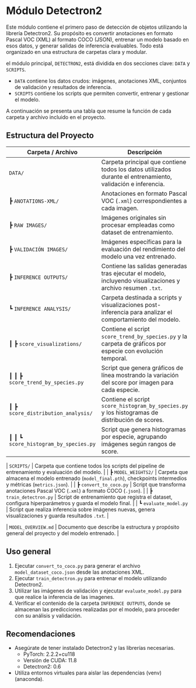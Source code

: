 # Módulo Detectron2

Este módulo contiene el primero paso  de detección de objetos utilizando la librería Detectron2. Su propósito es convertir anotaciones en formato Pascal VOC (XML) al formato COCO (JSON), entrenar un modelo basado en esos datos, y generar salidas de inferencia evaluables. Todo está organizado en una estructura de carpetas clara y modular.

el módulo principal, `DETECTRON2`, está dividida en dos secciones clave: `DATA` y `SCRIPTS`.  
- `DATA` contiene los datos crudos: imágenes, anotaciones XML, conjuntos de validación y resultados de inferencia.  
- `SCRIPTS` contiene los scripts que permiten convertir, entrenar y gestionar el modelo.

A continuación se presenta una tabla que resume la función de cada carpeta y archivo incluido en el proyecto.

## Estructura del Proyecto

| Carpeta / Archivo                      | Descripción                                                                                                  |
|----------------------------------------|--------------------------------------------------------------------------------------------------------------|
| `DATA/`                                | Carpeta principal que contiene todos los datos utilizados durante el entrenamiento, validación e inferencia. |
| ┣ `ANOTATIONS-XML/`                    | Anotaciones en formato Pascal VOC (`.xml`) correspondientes a cada imagen.                                   |
| ┣ `RAW IMAGES/`                        | Imágenes originales sin procesar empleadas como dataset de entrenamiento.                                    |
| ┣ `VALIDACIÓN IMAGES/`                 | Imágenes específicas para la evaluación del rendimiento del modelo una vez entrenado.                        |
| ┣ `INFERENCE OUTPUTS/`                 | Contiene las salidas generadas tras ejecutar el modelo, incluyendo visualizaciones y archivo resumen `.txt`. |
| ┗ `INFERENCE ANALYSIS/`                | Carpeta destinada a scripts y visualizaciones post-inferencia para analizar el comportamiento del modelo.    |
| ┃ ┣ `score_visualizations/`            | Contiene el script `score_trend_by_species.py` y la carpeta de gráficos por especie con evolución temporal.  |
| ┃ ┃ ┣ `score_trend_by_species.py`      | Script que genera gráficos de línea mostrando la variación del score por imagen para cada especie.           |
| ┃ ┣ `score_distribution_analysis/`     | Contiene el script `score_histogram_by_species.py` y los histogramas de distribución de scores.              |
| ┃ ┃ ┗ `score_histogram_by_species.py`  | Script que genera histogramas por especie, agrupando imágenes según rangos de score.                         |

| `SCRIPTS/`                             | Carpeta que contiene todos los scripts del pipeline de entrenamiento y evaluación del modelo.                |
| ┣ `MODEL_WEIGHTS2/`                    | Carpeta que almacena el modelo entrenado (`model_final.pth`), checkpoints intermedios y métricas (`metrics.json`). |
| ┣ `convert_to_coco.py`                 | Script que transforma anotaciones Pascal VOC (`.xml`) a formato COCO (`.json`).                              |
| ┣ `train_detectron.py`                 | Script de entrenamiento que registra el dataset, configura hiperparámetros y guarda el modelo final.         |
| ┗ `evaluate_model.py`                  | Script que realiza inferencia sobre imágenes nuevas, genera visualizaciones y guarda resultados `.txt`.      |

| `MODEL_OVERVIEW.md`                    | Documento que describe la estructura y propósito general del proyecto y del modelo entrenado.                |

## Uso general

1. Ejecutar `convert_to_coco.py` para generar el archivo `model_dataset_coco.json` desde las anotaciones XML.
2. Ejecutar `train_detectron.py` para entrenar el modelo utilizando Detectron2.
3. Utilizar las imágenes de validación y ejecutar `evaluate_model.py` para que realice la inferencia de las imagenes.
4. Verificar el contenido de la carpeta `INFERENCE OUTPUTS`, donde se almacenan las predicciones realizadas por el modelo, para proceder con su análisis y validación.

## Recomendaciones

- Asegúrate de tener instalado Detectron2 y las librerías necesarias.
    - PyTorch: 2.2.2+cu118
    - Versión de CUDA: 11.8
    - Detectron2: 0.6
- Utiliza entornos virtuales para aislar las dependencias (venv) (anaconda).

